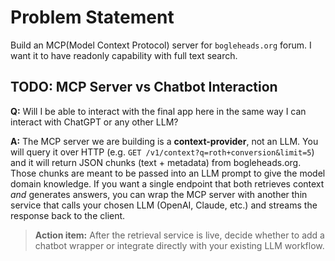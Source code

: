 # Problem Statement
Build an MCP(Model Context Protocol) server for `bogleheads.org` forum. I want it to have readonly capability with full text search.

## TODO: MCP Server vs Chatbot Interaction

**Q:** Will I be able to interact with the final app here in the same way I can interact with ChatGPT or any other LLM?

**A:** The MCP server we are building is a **context-provider**, not an LLM.  You will query it over HTTP (e.g. `GET /v1/context?q=roth+conversion&limit=5`) and it will return JSON chunks (text + metadata) from bogleheads.org.  Those chunks are meant to be passed into an LLM prompt to give the model domain knowledge.  If you want a single endpoint that both retrieves context *and* generates answers, you can wrap the MCP server with another thin service that calls your chosen LLM (OpenAI, Claude, etc.) and streams the response back to the client.

> **Action item:** After the retrieval service is live, decide whether to add a chatbot wrapper or integrate directly with your existing LLM workflow.
